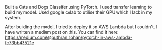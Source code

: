 Built a Cats and Dogs Classifer using PyTorch. 
I used transfer learning to build my model. Used google colab to utilise their GPU which I lack in my system.

After building the model, I tried to deploy it on AWS Lambda but I couldn't. I have written a medium post on this. You can find it here: https://medium.com/@puthran.sohan/pytorch-in-aws-lambda-fc73bb43521e 
